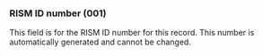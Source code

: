 ### RISM ID number (001)

This field is for the RISM ID number for this record. This number is automatically generated and cannot be changed.
